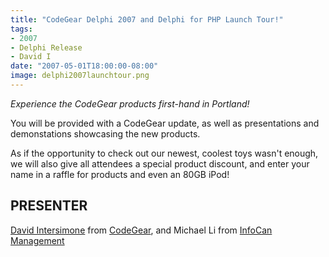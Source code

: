 ```yaml
---
title: "CodeGear Delphi 2007 and Delphi for PHP Launch Tour!"
tags:
- 2007
- Delphi Release
- David I
date: "2007-05-01T18:00:00-08:00"
image: delphi2007launchtour.png
---
```


*Experience the CodeGear products first-hand in Portland!*

You will be provided with a CodeGear update, as well as presentations and demonstations showcasing the new products.

As if the opportunity to check out our newest, coolest toys wasn't enough, we will also give all attendees a special product discount, and enter your name in a raffle for products and even an 80GB iPod!

## PRESENTER ##

[David Intersimone](http://blogs.codegear.com/davidi) from [CodeGear](http://codegear.com), and Michael Li from [InfoCan Management](http://www.infocan.com)
